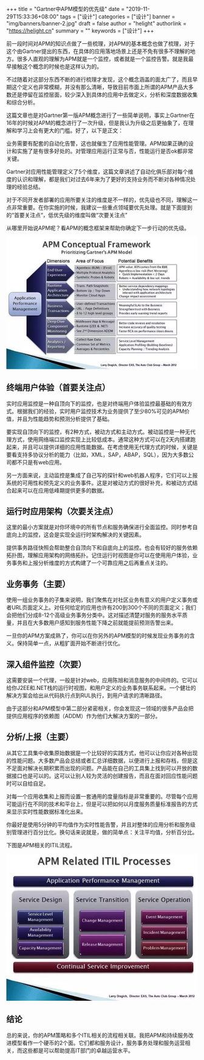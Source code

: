 +++
title = "Gartner中APM模型的优先级"
date = "2019-11-29T15:33:36+08:00"
tags = ["设计"]
categories = ["设计"]
banner = "img/banners/banner-2.jpg"
draft = false
author = "helight"
authorlink = "https://helight.cn"
summary = ""
keywords = ["设计"]
+++

前一段时间对APM的知识点做了一些梳理，对APM的基本概念也做了梳理，对于这个由Gartner提出的东西，在具体的应用落地场景上还是不免有很多不理解的地方。很多人直观的理解为APM就是一个监控，或者就是一个监控告警。就是我最早接触这个概念的时候也是这样认为的。
<!--more-->
不过随着对这部分东西不断的进行梳理才发现，这个概念涵盖的面太广了，而且早期这个定义也非常模糊，并没有那么清晰，导致目前市面上所谓的APM产品大多数还是停留在监控层面，较少深入到具体的应用中去做定义，分析和深度数据收集和综合分析。

这篇文章也是对Gartner第一版APM概念进行了一些简单说明，事实上Gartner在16年的时候对APM的概念进行了一次升级，但是我认为升级之后更抽象了，在理解和学习上会有更大的门槛。好了，以下是正文：


业务需要有配套的自动化告警，这也就催生了应用性能管理。APM如果正确的设计和实施了是有很多好处的。对管理应用运行正常与否，性能运行是否ok都非常关键。

Gartner对应用性能管理定义了5个维度，这篇文章讲述了自动化俱乐部对每个维度的认识和理解，都是我们对过去6年来为了更好的支持业务而不断对各种情况处理的经验总结。

对于不同开发者部署的应用所要关注的维度是不一样的，优先级也不同，理解这一点非常重要。在你实施的时候，我建议一些重点领域要优先处理。就是下面提到的“首要关注点“，低优先级的维度叫做“次要关注点”

从哪里开始说APM呢？看APM的概念框架来帮助你确定下一步行动的优先级。

![](../../imgs/2019/11/201911291575013068550676.jpg)
## 终端用户体验（首要关注点）

实时应用监控是一种自顶向下的监控，也是对终端用户体验监控最基础的有效方式。根据我们的经验，实时用户监控技术为业务提供了至少80%可见的APM价值，并且为性能趋势和预测分析提供了基础。

要实现自顶向下的监控，有2种方式，被动方式和主动方式。被动监控是一种无代理方式，使用网络端口监控实现上比较低成本。通常这种方式可以在2天内搭建跑起来，并且可以提供详细的应用性能数据。在考虑使用无代理方式的时候，关键是要看支持多协议分析的能力（比如，XML，SAP，ABAP，SQL），因为大多数公司都不只是有web应用。

另一方面来说，主动监控是集成了自己写的探针和web机器人程序，它们可以上报系统的可用性和预先定义的业务事件。这是对被动方式的很好补充，和被动方式结合起来可以在应用低峰期提供更多的数据。

## 运行时应用架构（次要关注点）
这里的最小方案就是对你环境中的所有节点和服务确保进行全面监控。同时参考自底向上的监控，这会是实现全运行时架构解决的关键因素。

提供事务路径快照会帮助整合自顶向下和自底向上的监控。也会有较好的服务依赖拓扑图，理解应用架构的网络拓扑。记住运行时视图是你可以在使用用户体验，业务事务和上报分析维度的方式构建了一个可靠应用之后再重点关注的。

## 业务事务（主要）
使用一组业务事务的子集来说明，我们聚焦在对社区业务有意义的用户定义事务或者URL页面定义上。对任何给定的应用也许有200到300个不同的页面定义；我们会把他们分成8-12个高级业务事务分类中。这对描述清楚对服务的服务水平质量，并且在大多数用户感知到服务性能下降之前就能提前预测告警出来。

一旦你的APM方案成熟了，你可以在你另外的APM模型的时候发现业务事务的含义。保持简单一点，从粗犷面开始不断进行优化。

## 深入组件监控（次要）
这需要安装一个代理，一般是针对web，应用陈旭和消息服务的中间件的。它可以给你J2EE和.NET栈的运行时视图，和用户定义的业务事务联系起来。一个健壮的解决方案会给出从代码执行点到RUL执行，到用户请求的清晰路径。

由于这部分和APM模型中第二部分紧密相关，你会发现这一领域的很多产品会把提供应用程序的依赖图（ADDM）作为他们大解决方案的一部分。

## 分析/上报（主要）
从其它工具集中收集原始数据是一个比较好的实践方式，他可以让你应对各种出现的性能问题。大多数产品会总结或者汇总详细数据，以便进行上报和存档，但是这不足面对解决长期积累而出现的问题。产品能在自己的工具集上找到可以开放的数据接口也是可以的。这可以让别人较为灵活的创建报告，而且在面对回应性能问题时可以自给自足。

对每一个应用收集和上报而设置一套通用的度量指标是非常重要的。尽管每个应用可能运行在不同的技术和平台上，但是可以把如何以月度服务质量标准报告的方式来显示实时性能数据标准化出来。

你最好是使用5分钟的平均值作为实时性能告警，并且对整体的应用分析和服务级别管理进行百分比化。换句话来说就是，做的简单点：关注平均值，分析百分比。

下图是APM相关的ITIL流程。

![](../../imgs/2019/11/201911291575013151740461.jpg)

## 结论

总的来说，你的APM策略和多个ITIL相关的流程相关联。我把APM和持续服务改进模型看作一个硬币的2个面。它们都和服务设计，服务事务处理和服务运营相关，而这些都是可以帮助提高IT部门的卓越运营水平。
